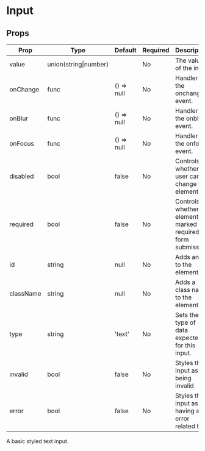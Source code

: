 Input
=====


Props
-----

Prop                  | Type     | Default                   | Required | Description
--------------------- | -------- | ------------------------- | -------- | -----------
value|union(string\|number)||No|The value of the input.
onChange|func|() => null|No|Handler for the onchange event.
onBlur|func|() => null|No|Handler for the onblur event.
onFocus|func|() => null|No|Handler for the onfocus event.
disabled|bool|false|No|Controls whether the user can change this element.
required|bool|false|No|Controls whether the element is marked as required for form submission.
id|string|null|No|Adds an id to the element.
className|string|null|No|Adds a class name to the element.
type|string|'text'|No|Sets the type of data expected for this input.
invalid|bool|false|No|Styles this input as being invalid
error|bool|false|No|Styles this input as having an error related to it

A basic styled text input.
